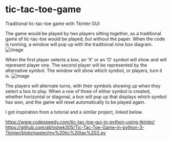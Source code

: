 # tic-tac-toe-game
Traditional tic-tac-toe game with Tkinter GUI

The game would be played by two players sitting together, as a traditional game of tic-tac-toe would be played, but without the paper. When the code is running, a window will pop up with the traditional nine box diagram.
 ![image](https://user-images.githubusercontent.com/77467121/116743423-e5442800-a9c6-11eb-8129-3d102746b29f.png)


When the first player selects a box, an ‘X’ or an ‘O’ symbol will show and will represent player one. The second player will be represented by the alternative symbol. The window will show which symbol, or players, turn it is. 
 ![image](https://user-images.githubusercontent.com/77467121/116743468-fab95200-a9c6-11eb-850a-c3837c312e44.png)


The players will alternate turns, with their symbols showing up when they select a box to play. When a row of three of either symbol is created, whether horizontal or diagonal, a box will pop up that displays which symbol has won, and the game will reset automatically to be played again. 

I got inspiration from a tutorial and a similar project, linked below. 

https://www.codespeedy.com/tic-tac-toe-gui-in-python-using-tkinter/
https://github.com/abhishek305/Tic-Tac-Toe-Game-in-python-3-Tkinter/blob/master/my%20tic%20tac%202.py
